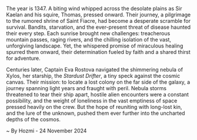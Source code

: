 
The year is 1347.  A biting wind whipped across the desolate plains as Sir Kaelan and his squire, Thomas, pressed onward. Their journey, a pilgrimage to the rumored shrine of Saint Fiacre, had become a desperate scramble for survival.  Bandits, starvation, and the ever-present threat of disease haunted their every step.  Each sunrise brought new challenges: treacherous mountain passes, raging rivers, and the chilling isolation of the vast, unforgiving landscape.  Yet, the whispered promise of miraculous healing spurred them onward, their determination fueled by faith and a shared thirst for adventure.


Centuries later, Captain Eva Rostova navigated the shimmering nebula of Xylos, her starship, the *Stardust Drifter*, a tiny speck against the cosmic canvas.  Their mission: to locate a lost colony on the far side of the galaxy, a journey spanning light years and fraught with peril.  Nebula storms threatened to tear their ship apart, hostile alien encounters were a constant possibility, and the weight of loneliness in the vast emptiness of space pressed heavily on the crew.  But the hope of reuniting with long-lost kin, and the lure of the unknown, pushed them ever further into the uncharted depths of the cosmos.

~ By Hozmi - 24 November 2024
